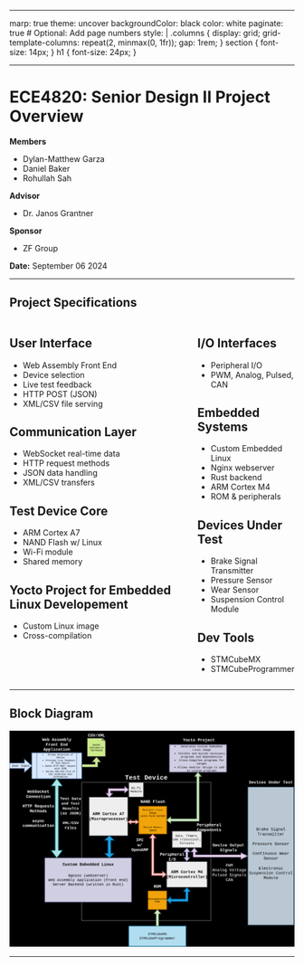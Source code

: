 ----
marp: true
theme: uncover
backgroundColor: black
color: white
paginate: true  # Optional: Add page numbers
style: |
  .columns {
    display: grid;
    grid-template-columns: repeat(2, minmax(0, 1fr));
    gap: 1rem;
  }
  section {
    font-size: 14px;
  }
  h1 {
    font-size: 24px;
  }

----
# ECE4820: Senior Design II Project Overview

**Members**
- Dylan-Matthew Garza
- Daniel Baker
- Rohullah Sah

**Advisor**
- Dr. Janos Grantner

**Sponsor**
- ZF Group

**Date:** September 06 2024


----
## Project Specifications


<div class="columns">
<div>

## User Interface
- Web Assembly Front End
- Device selection
- Live test feedback
- HTTP POST (JSON)
- XML/CSV file serving

## Communication Layer
- WebSocket real-time data
- HTTP request methods
- JSON data handling
- XML/CSV transfers

## Test Device Core
- ARM Cortex A7
- NAND Flash w/ Linux
- Wi-Fi module
- Shared memory

## Yocto Project for Embedded Linux Developement
- Custom Linux image
- Cross-compilation


</div>
<div>

## I/O Interfaces
- Peripheral I/O
- PWM, Analog, Pulsed, CAN

## Embedded Systems
- Custom Embedded Linux
- Nginx webserver
- Rust backend
- ARM Cortex M4
- ROM & peripherals



## Devices Under Test
- Brake Signal Transmitter
- Pressure Sensor
- Wear Sensor
- Suspension Control Module

## Dev Tools
- STMCubeMX
- STMCubeProgrammer

</div>
</div>

----
## Block Diagram

![height:600px](block_diagram.drawio.png)

----
